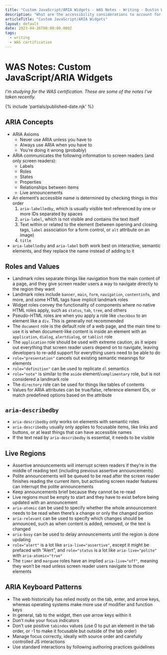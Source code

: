 ```yaml
---
title: "Custom JavaScript/ARIA Widgets - WAS Notes - Writing - Dustin Whisman"
description: "What are the accessibility considerations to account for when building custom JavaScript/ARIA widgets?"
articleTitle: "Custom JavaScript/ARIA Widgets"
layout: default
date: 2023-04-26T00:00:00.000Z
tags:
  - writing
  - WAS certification
---
```


# WAS Notes: Custom JavaScript/ARIA Widgets

_I'm studying for the WAS certification. These are some of the notes I've taken recently._

{% include 'partials/published-date.njk' %}

## ARIA Concepts

- ARIA Axioms
  - Never use ARIA unless you have to
  - Always use ARIA when you have to
  - You’re doing it wrong (probably)
- ARIA communicates the following information to screen readers (and only screen readers):
  - Labels
  - Roles
  - States
  - Properties
  - Relationships between items
  - Live announcements
- An element’s accessible name is determined by checking things in this order
  1. `aria-labelledby`, which is usually visible text referenced by one or more IDs separated by spaces
  2. `aria-label`, which is not visible and contains the text itself
  3. Text within or related to the element (between opening and closing tags, `label` association for a form control, or `alt` attribute on an image)
  4. `title`
- `aria-labelledby` and `aria-label` both work best on interactive, semantic elements, and they replace the name instead of adding to it

## Roles and Values

- Landmark roles separate things like navigation from the main content of a page, and they give screen reader users a way to navigate directly to the region they want
- Landmark roles include `banner`, `main`, `form`, `navigation`, `contentinfo`, and more, and some HTML tags have implicit landmark roles
- Widget roles convey the functionality of components where no native HTML roles apply, such as `status`, `tab`, `tree`, and others
- Pseudo-HTML roles are when you apply a role like `checkbox` to an element like a `div`. This is generally not recommended
- The `document` role is the default role of a web page, and the main time to use it is when document-like content is inside an element with an `application`, `dialog`, `alertdialog`, or `tablist` role
- The `application` role should be used with extreme caution, as it wipes out everything that screen reader users depend on to navigate, leaving developers to re-add support for everything users need to be able to do
- `role="presentation"` cancels out existing semantic meanings for elements
- `role="definition"` can be used to replicate `dl` semantics
- `role="note"` is similar to the `aside` element/`complimentary` role, but is not considered a landmark role
- The `directory` role can be used for things like tables of contents
- Values for ARIA attributes can be true/false, reference element IDs, or match predefined options based on the attribute

## `aria-describedby`

- `aria-describedby` only works on elements with semantic roles
- `aria-describedby` usually only applies to focusable items, like links and buttons, or at least things that can have accessible names
- If the text read by `aria-describedby` is essential, it needs to be visible

## Live Regions

- Assertive announcements will interrupt screen readers if they’re in the middle of reading text (including previous assertive announcements)
- Polite announcements will be queued to be read after the screen reader finishes reading the current item, but activating screen reader features can interrupt the polite announcements
- Keep announcements brief because they cannot be re-read
- Live regions must be empty to start and they have to exist before being updated with an announcement
- `aria-atomic` can be used to specify whether the whole announcement needs to be read when there’s a change or only the changed portion
- `aria-relevant` can be used to specify which changes should be announced, such as when content is added, removed, or the text is changed
- `aria-busy` can be used to delay announcements until the region is done updating
- `role="alert"` is a lot like `aria-live="assertive"`, except it might be prefaced with “Alert”, and `role="status` is a lot like `aria-live="polite"` with `aria-atomic="true"`
- The `timer` and `marguee` roles have an implied `aria-live="off"`, meaning they won’t be read unless screen reader users navigate to those elements

## ARIA Keyboard Patterns

- The web historically has relied mostly on the tab, enter, and arrow keys, whereas operating systems make more use of modifier and function keys
- In general, tab to the widget, then use arrow keys within it
- Don’t nuke your focus indicators
- Don’t use positive `tabindex` values (use 0 to put an element in the tab order, or -1 to make it focusable but outside of the tab order)
- Manage focus correctly, ideally with source order and carefully controlled JS interactions
- Use standard interactions by following authoring practices guidelines
